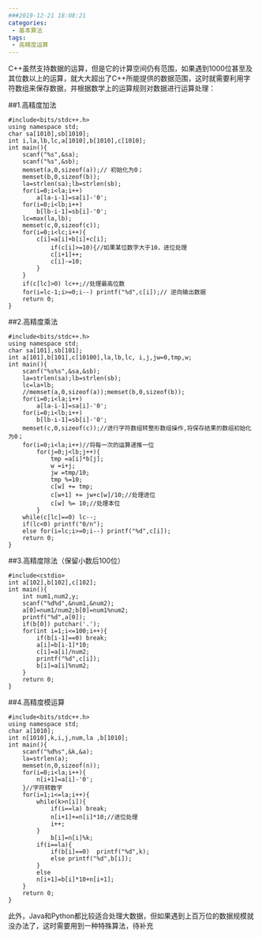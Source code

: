 ```yaml
---
###2019-12-21 18:08:21
categories:
 - 基本算法
tags:
 - 高精度运算
---
```

C++虽然支持数据的运算，但是它的计算空间仍有范围，如果遇到1000位甚至及其位数以上的运算，就大大超出了C++所能提供的数据范围，这时就需要利用字符数组来保存数据，并根据数学上的运算规则对数据进行运算处理：
<!--more-->
##1.高精度加法

	#include<bits/stdc++.h>
	using namespace std;
	char sa[1010],sb[1010];
	int i,la,lb,lc,a[1010],b[1010],c[1010];
	int main(){
	    scanf("%s",&sa);
    	scanf("%s",&sb);
    	memset(a,0,sizeof(a));// 初始化为0； 
    	memset(b,0,sizeof(b));
    	la=strlen(sa);lb=strlen(sb);
    	for(i=0;i<la;i++)
        	a[la-i-1]=sa[i]-'0';
    	for(i=0;i<lb;i++)
        	b[lb-i-1]=sb[i]-'0';
    	lc=max(la,lb);
    	memset(c,0,sizeof(c));  
    	for(i=0;i<lc;i++){
        	c[i]=a[i]+b[i]+c[i];
    	    	if(c[i]>=10){//如果某位数字大于10，进位处理 
      	        c[i+1]++;
        	    c[i]-=10;
        	}
    	}
    	if(c[lc]>0) lc++;//处理最高位数 
    	for(i=lc-1;i>=0;i--) printf("%d",c[i]);// 逆向输出数据 
    	return 0;
	}

##2.高精度乘法

	#include<bits/stdc++.h>
	using namespace std;
	char sa[101],sb[101];
	int a[101],b[101],c[10100],la,lb,lc, i,j,jw=0,tmp,w;
	int main(){
    	scanf("%s%s",&sa,&sb);
    	la=strlen(sa);lb=strlen(sb);
    	lc=la+lb;
    	//memset(a,0,sizeof(a));memset(b,0,sizeof(b));
    	for(i=0;i<la;i++)
    	    a[la-i-1]=sa[i]-'0';
    	for(i=0;i<lb;i++)
    	    b[lb-i-1]=sb[i]-'0';
    	memset(c,0,sizeof(c));//进行字符数组转整形数组操作,将保存结果的数组初始化为0； 
    	for(i=0;i<la;i++)//将每一次的运算递推一位 
    	    for(j=0;j<lb;j++){
    	        tmp =a[i]*b[j]; 
    	        w =i+j;
    	        jw =tmp/10;
    	        tmp %=10;
    	        c[w] += tmp; 
    	        c[w+1] += jw+c[w]/10;//处理进位 
    	        c[w] %= 10;//处理本位 
    	    } 
    	while(c[lc]==0) lc--;
    	if(lc<0) printf("0/n");
    	else for(i=lc;i>=0;i--) printf("%d",c[i]);
    	return 0;
	} 

##3.高精度除法（保留小数后100位）

	#include<cstdio>
	int a[102],b[102],c[102];
	int main(){
    	int num1,num2,y;
    	scanf("%d%d",&num1,&num2);
    	a[0]=num1/num2;b[0]=num1%num2;
    	printf("%d",a[0]);
    	if(b[0]) putchar('.');
    	for(int i=1;i<=100;i++){
    	    if(b[i-1]==0) break;
   		    a[i]=b[i-1]*10;
   		    c[i]=a[i]/num2;
    	    printf("%d",c[i]);
    	    b[i]=a[i]%num2;
   		}
    	return 0;
	} 

##4.高精度模运算

	#include<bits/stdc++.h>
	using namespace std;
	char a[1010];
	int n[1010],k,i,j,num,la ,b[1010];
	int main(){
	    scanf("%d%s",&k,&a);
	    la=strlen(a);
	    memset(n,0,sizeof(n));
	    for(i=0;i<la;i++){
	        n[i+1]=a[i]-'0';
	    }//字符转数字 
 	    for(i=1;i<=la;i++){
	        while(k>n[i]){
	            if(i==la) break; 
	            n[i+1]+=n[i]*10;//进位处理 
	            i++;
	        }
				b[i]=n[i]%k;
        	if(i==la){
        	    if(b[i]==0)  printf("%d",k);
        	    else printf("%d",b[i]);
        	}
        	else
            n[i+1]=b[i]*10+n[i+1];
    	}
    	return 0;
	} 


此外，Java和Python都比较适合处理大数据，但如果遇到上百万位的数据规模就没办法了，这时需要用到一种特殊算法，待补充